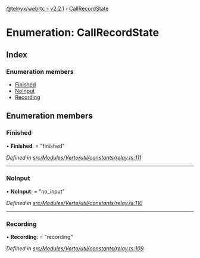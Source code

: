 [@telnyx/webrtc - v2.2.1](../README.md) › [CallRecordState](callrecordstate.md)

# Enumeration: CallRecordState

## Index

### Enumeration members

* [Finished](callrecordstate.md#finished)
* [NoInput](callrecordstate.md#noinput)
* [Recording](callrecordstate.md#recording)

## Enumeration members

###  Finished

• **Finished**: = "finished"

*Defined in [src/Modules/Verto/util/constants/relay.ts:111](https://github.com/team-telnyx/webrtc/blob/8cdca06/packages/js/src/Modules/Verto/util/constants/relay.ts#L111)*

___

###  NoInput

• **NoInput**: = "no_input"

*Defined in [src/Modules/Verto/util/constants/relay.ts:110](https://github.com/team-telnyx/webrtc/blob/8cdca06/packages/js/src/Modules/Verto/util/constants/relay.ts#L110)*

___

###  Recording

• **Recording**: = "recording"

*Defined in [src/Modules/Verto/util/constants/relay.ts:109](https://github.com/team-telnyx/webrtc/blob/8cdca06/packages/js/src/Modules/Verto/util/constants/relay.ts#L109)*
